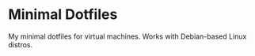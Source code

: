 # Minimal Dotfiles

My minimal dotfiles for virtual machines. Works with Debian-based Linux distros.
